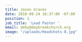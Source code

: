 ```yaml
---
title: Jason Graves
date: 2018-09-24 16:37:00 -07:00
position: 1
job_title: 'Lead Pastor '
email: deby@daybreakchurch.org
image: "/uploads/Headshots-8.jpg"
---
```


